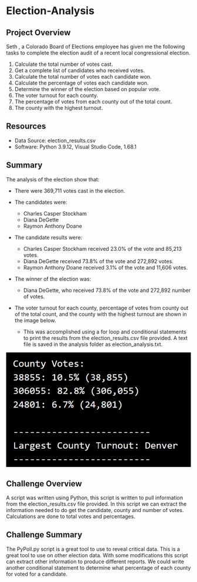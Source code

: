 # Election-Analysis

## Project Overview
Seth , a Colorado Board of Elections employee has given me the following tasks to complete the election audit of a recent local congressional election.

1. Calculate the total number of votes cast.
2. Get a complete list of candidates who received votes.
3. Calculate the total number of votes each candidate won.
4. Calculate the percentage of votes each candidate won.
5. Determine the winner of the election based on popular vote. 
6. The voter turnout for each county.
7. The percentage of votes from each county out of the total count.
8. The county with the highest turnout.

## Resources
- Data Source: election_results.csv
- Software: Python 3.9.12, Visual Studio Code, 1.68.1

## Summary
The analysis of the election show that:
- There were 369,711 votes cast in the election.
- The candidates were:
    - Charles Casper Stockham
    - Diana DeGette
    - Raymon Anthony Doane
- The candidate results were:
    - Charles Casper Stockham received 23.0% of the vote and 85,213 votes.
    - Diana DeGette received 73.8% of the vote and 272,892 votes.
    - Raymon Anthony Doane received 3.1% of the vote and 11,606 votes.
- The winner of the election was:
    - Diana DeGette, who received 73.8% of the vote and 272,892 number of votes.
    
-   The voter turnout for each county, percentage of votes from county out of the total count, and the county with the highest turnout are shown in the image           below. 
    -   This was accomplished using a for loop and conditional statements to print the results from the election_results.csv file provided. A text file is saved in         the analysis folder as election_analysis.txt.

![county_votes](https://github.com/pcar22/Election-Analysis/blob/main/Resources/county_votes.png)

## Challenge Overview
A script was written using Python, this script is written to pull information from the election_results.csv file provided. In this script we can extract the information needed to do get the candidate, county and number of votes. Calculations are done to total votes and percentages. 
## Challenge Summary
The PyPoll.py script is a great tool to use to reveal critical data. This is a great tool to use on other election data. With some modifications this script can extract other information to produce different reports.  We could write another conditional statement to determine what percentage of each county for voted for a candidate. 
